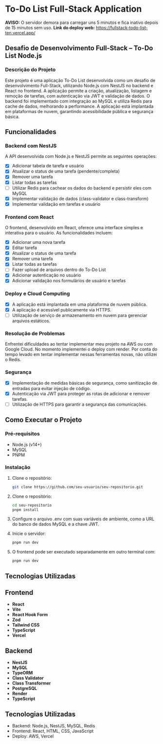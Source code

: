# To-Do List Full-Stack Application

**AVISO:** O servidor demora para carregar uns 5 minutos e fica inativo depois de 15 minutos sem uso. 
**Link do deploy web:** https://fullstack-todo-list-ten.vercel.app/

## Desafio de Desenvolvimento Full-Stack – To-Do List Node.js

### Descrição do Projeto
Este projeto é uma aplicação To-Do List desenvolvida como um desafio de desenvolvimento Full-Stack, utilizando Node.js com NestJS no backend e React no frontend. A aplicação permite a criação, atualização, listagem e remoção de tarefas, com autenticação via JWT e validação de dados. O backend foi implementado com integração ao MySQL e utiliza Redis para cache de dados, melhorando a performance. A aplicação está implantada em plataformas de nuvem, garantindo acessibilidade pública e segurança básica.

## Funcionalidades

### Backend com NestJS

A API desenvolvida com Node.js e NestJS permite as seguintes operações:

- [x] Adicionar tabela de tarefa e usuário
- [x] Atualizar o status de uma tarefa (pendente/completa)
- [x] Remover uma tarefa
- [x] Listar todas as tarefas
- [ ] Utilizar Redis para cachear os dados do backend e persistir eles com MySQL
- [x] Implementar validação de dados (class-validator e class-transform)
- [x] Implementar validação em tarefas e usuário 

### Frontend com React

O frontend, desenvolvido em React, oferece uma interface simples e interativa para o usuário. As funcionalidades incluem:


- [x] Adicionar uma nova tarefa
- [x] Editar tarefa
- [x] Atualizar o status de uma tarefa
- [x] Remover uma tarefa
- [x] Listar todas as tarefas
- [ ] Fazer upload de arquivos dentro do To-Do List
- [x] Adicionar autenticação no usuário
- [x] Adicionar validação nos formulários de usuário e tarefas

### Deploy e Cloud Computing

- [x] A aplicação está implantada em uma plataforma de nuvem pública.
- [x] A aplicação é acessível publicamente via HTTPS.
- [ ] Utilização de serviço de armazenamento em nuvem para gerenciar arquivos estáticos.

### Resolução de Problemas

Enfrentei dificuldades ao tentar implementar meu projeto na AWS ou com Google Cloud. No momento implementei o deploy com render. Por conta do tempo levado em tentar implementar nessas ferramentas novas, não utilizei o Redis.

### Segurança

- [x] Implementação de medidas básicas de segurança, como sanitização de entradas para evitar injeção de código.
- [x] Autenticação via JWT para proteger as rotas de adicionar e remover tarefas.
- [ ] Utilização de HTTPS para garantir a segurança das comunicações.

## Como Executar o Projeto

### Pré-requisitos

- Node.js (v14+)
- MySQL
- PNPM

### Instalação

1. Clone o repositório:
   ```bash
   git clone https://github.com/seu-usuario/seu-repositorio.git
   
2. Clone o repositório:
   ```bash
   cd seu-repositorio
   pnpm install
3. Configure o arquivo .env com suas variáveis de ambiente, como a URL do banco de dados MySQL e a chave JWT.

4. Inicie o servidor:
    ```bash
   pnpm run dev
    
5. O frontend pode ser executado separadamente em outro terminal com:
   ```bash
   pnpm run dev

## Tecnologias Utilizadas

## Frontend
- **React**
- **Vite**
- **React Hook Form**
- **Zod**
- **Tailwind CSS**
- **TypeScript**
- **Vercel**

## Backend
- **NestJS**
- **MySQL**
- **TypeORM**
- **Class Validator**
- **Class Transformer**
- **PostgreSQL**
- **Render**
- **TypeScript**

   
## Tecnologias Utilizadas

- Backend: Node.js, NestJS, MySQL, Redis
- Frontend: React, HTML, CSS, JavaScript
- Deploy: AWS, Vercel

